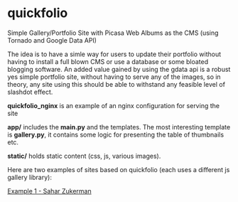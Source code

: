 quickfolio
==========

Simple Gallery/Portfolio Site with Picasa Web Albums as the CMS (using Tornado and Google Data API)

The idea is to have a simle way for users to update their portfolio without having to install a full blown CMS or use a database or some bloated blogging software.
An added value gained by using the gdata api is a robust yes simple portfolio site, without having to serve any of the images, so in theory, any site using this should be able to withstand any feasible level of slashdot effect. 


**quickfolio_nginx** is an example of an nginx configuration for serving the site

**app/** includes the **main.py** and the templates. The most interesting template is **gallery.py**, it contains some logic for presenting the table of thumbnails etc.

**static/** holds static content (css, js, various images).

Here are two examples of sites based on quickfolio (each uses a different js gallery library):

[Example 1 - Sahar Zukerman](http://saharzukerman.com "Sahar Zukerman - Paintings and Works")

